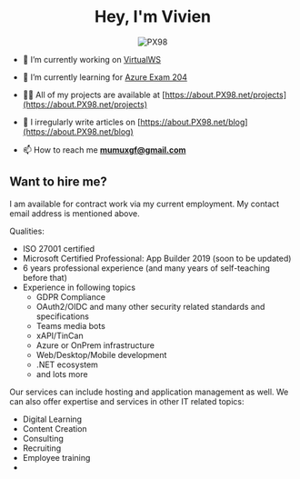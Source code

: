 <h1 align="center">Hey, I'm Vivien</h1>

<p align="center"> <img src="https://komarev.com/ghpvc/?username=PX98" alt="PX98" /> </p>

- 🔭 I’m currently working on [VirtualWS](https://github.com/PX98/VirtualWS)

- 🌱 I’m currently learning for [Azure Exam 204](https://docs.microsoft.com/en-us/learn/certifications/azure-developer/)

- 👨‍💻 All of my projects are available at [https://about.PX98.net/projects](https://about.PX98.net/projects)

- 📝 I irregularly write articles on [https://about.PX98.net/blog](https://about.PX98.net/blog)

- 📫 How to reach me **mumuxgf@gmail.com**

Want to hire me?
----------------

I am available for contract work via my current employment. My contact email address is mentioned above.

Qualities:
- ISO 27001 certified
- Microsoft Certified Professional: App Builder 2019 (soon to be updated)
- 6 years professional experience (and many years of self-teaching before that)
- Experience in following topics
    - GDPR Compliance
    - OAuth2/OIDC and many other security related standards and specifications
    - Teams media bots
    - xAPI/TinCan
    - Azure or OnPrem infrastructure
    - Web/Desktop/Mobile development
    - .NET ecosystem
    - and lots more

Our services can include hosting and application management as well.
We can also offer expertise and services in other IT related topics:
- Digital Learning
- Content Creation
- Consulting
- Recruiting
- Employee training
- 

